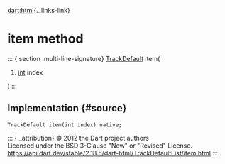 [dart:html](../../dart-html/dart-html-library){._links-link}

item method
===========

::: {.section .multi-line-signature}
[TrackDefault](../trackdefault-class) item(

1.  [int](../../dart-core/int-class) index

)
:::

Implementation {#source}
--------------

``` {.language-dart data-language="dart"}
TrackDefault item(int index) native;
```

::: {._attribution}
© 2012 the Dart project authors\
Licensed under the BSD 3-Clause \"New\" or \"Revised\" License.\
<https://api.dart.dev/stable/2.18.5/dart-html/TrackDefaultList/item.html>
:::

